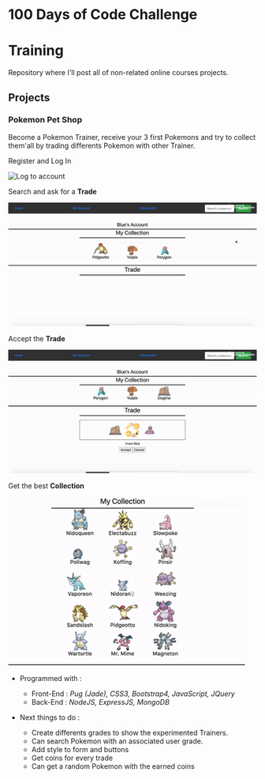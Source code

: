 # 100 Days of Code Challenge

# Training

Repository where I'll post all of non-related online courses projects.

## Projects

### Pokemon Pet Shop  

Become a Pokemon Trainer, receive your 3 first Pokemons and try to collect them'all by trading differents Pokemon with other Trainer.

Register and Log In  

![Log to account](img/pokemon-log.gif)

Search and ask for a **Trade**  

![Search and ask](img/pokemon-trade.gif)

Accept the **Trade**  

![Accept and get](img/pokemon-accept.gif)

Get the best **Collection**  

![Collection](img/pokemon-collection.gif)

- Programmed with :
    - Front-End : *Pug (Jade), CSS3, Bootstrap4, JavaScript, JQuery*
    - Back-End : *NodeJS, ExpressJS, MongoDB*

- Next things to do : 
    - Create differents grades to show the experimented Trainers.
    - Can search Pokemon with an associated user grade.
    - Add style to form and buttons
    - Get coins for every trade
    - Can get a random Pokemon with the earned coins
